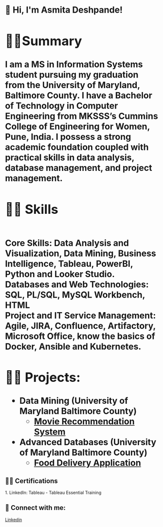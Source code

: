 <h1> 👋 Hi, I'm Asmita Deshpande! <br/><a >
<h2> 🙇‍♂️Summary</h2>
I am a MS in Information Systems student pursuing my graduation from the University of Maryland, Baltimore County. I have a Bachelor of Technology in Computer Engineering from MKSSS’s Cummins College of Engineering for Women, Pune, India. I possess a strong academic foundation coupled with practical skills in data analysis, database management, and project management.

<h2>👨‍💻 Skills</h2>
<b><br>Core Skills:</b> Data Analysis and Visualization, Data Mining, Business Intelligence, Tableau, PowerBI, Python and Looker Studio. 
<b><br>Databases and Web Technologies:</b> SQL, PL/SQL, MySQL Workbench, HTML
<b><br>Project and IT Service Management:</b> Agile, JIRA, Confluence, Artifactory, Microsoft Office, know the basics of Docker, Ansible and Kubernetes.

<h2>👨‍💻 Projects:</h2>

- <b> Data Mining (University of Maryland Baltimore County) </b>
   - [Movie Recommendation System](https://github.com/asmitad13/UMBC_PROJECT_DATA-MINING)
- <b>Advanced Databases (University of Maryland Baltimore County) </b>
   - [Food Delivery Application](https://github.com/asmitad13/UMBC_PROJECT_ADVANCED_DATABASES)

<h2>👨‍💻 Certifications </h2>
1. LinkedIn: Tableau - Tableau Essential Training


<h2> 🤳 Connect with me:</h2>

[Linkedin] 


[linkedin]: https://www.linkedin.com/in/asmita-deshpande/



